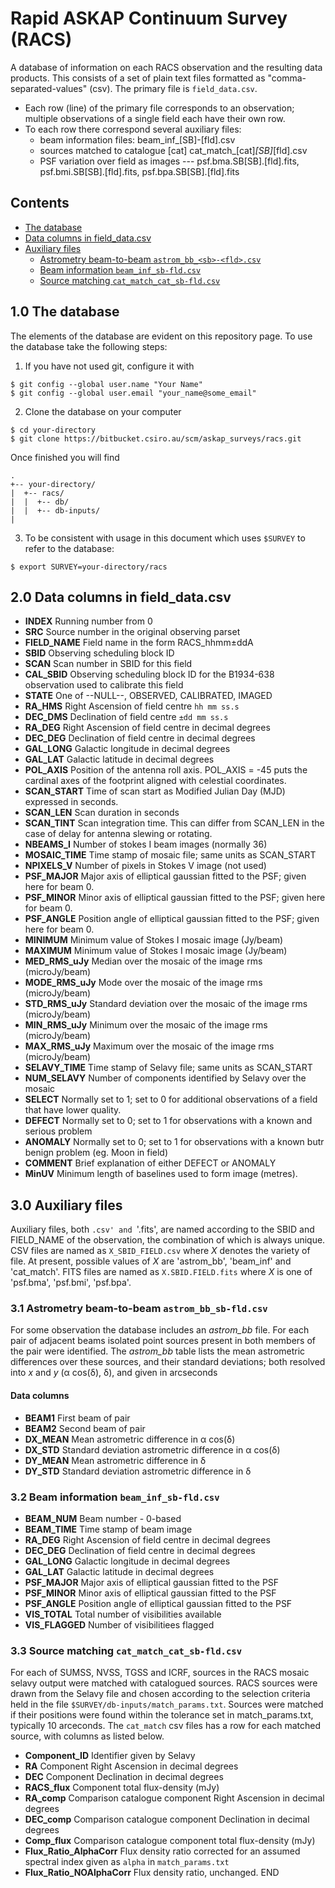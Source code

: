 # Rapid ASKAP Continuum Survey (RACS)
A database of information on each RACS observation and the resulting data products.
This consists of a set of plain text files formatted as "comma-separated-values" (csv). The primary file is `field_data.csv`.
* Each row (line) of the primary file corresponds to an observation; multiple observations of a single field each have their own row.
* To each row there correspond several auxiliary files:
 	* beam information files: beam_inf_[SB]-[fld].csv
 	* sources matched to catalogue [cat] cat_match_[cat]_[SB]_[fld].csv
 	* PSF variation over field as images --- psf.bma.SB[SB].[fld].fits, psf.bmi.SB[SB].[fld].fits, psf.bpa.SB[SB].[fld].fits

## Contents
* [The database](#database)
* [Data columns in field_data.csv](#field_data)
* [Auxiliary files](#axiliary)
	* [Astrometry beam-to-beam `astrom_bb_<sb>-<fld>.csv`](#astro-bb)
	* [Beam information `beam_inf_sb-fld.csv`](#beam)
	* [Source matching `cat_match_cat_sb-fld.csv`](#cat)

## <a name="database"></a>1.0 The database
The elements of the database are evident on this repository page. To use the database take the following steps:
1. If you have not used git, configure it with
```
$ git config --global user.name "Your Name"
$ git config --global user.email "your_name@some_email"

```
2. Clone the database on your computer
```
$ cd your-directory
$ git clone https://bitbucket.csiro.au/scm/askap_surveys/racs.git
```
Once finished you will find 
```
.
+-- your-directory/
|  +-- racs/
|  |  +-- db/
|  |  +-- db-inputs/
|
```

3. To be consistent with usage in this document which uses `$SURVEY` to refer to the database: 
```
$ export SURVEY=your-directory/racs
```



## <a name="field_data"></a>2.0 Data columns in field_data.csv

* **INDEX** Running number from 0
* **SRC** Source number in the original observing parset 
* **FIELD_NAME** Field name in the form RACS_hhmm±ddA
* **SBID** Observing scheduling block ID
* **SCAN** Scan number in SBID for this field
* **CAL_SBID** Observing scheduling block ID for the B1934-638 observation used to calibrate this field
* **STATE** One of --NULL--, OBSERVED, CALIBRATED, IMAGED
* **RA_HMS** Right Ascension of field centre `hh mm ss.s`
* **DEC_DMS** Declination of field centre `±dd mm ss.s`
* **RA_DEG** Right Ascension of field centre in decimal degrees
* **DEC_DEG**  Declination of field centre in decimal degrees
* **GAL_LONG** Galactic longitude in decimal degrees
* **GAL_LAT** Galactic latitude in decimal degrees
* **POL_AXIS** Position of the antenna roll axis. POL_AXIS = -45 puts the cardinal axes of the footprint aligned with celestial coordinates.
* **SCAN_START** Time of scan start as Modified Julian Day (MJD) expressed in seconds.
* **SCAN_LEN** Scan duration in seconds
* **SCAN_TINT** Scan integration time. This can differ from SCAN_LEN in the case of delay for antenna slewing or rotating.
* **NBEAMS_I** Number of stokes I beam images (normally 36)
* **MOSAIC_TIME** Time stamp of mosaic file; same units as SCAN_START
* **NPIXELS_V** Number of pixels in Stokes V image (not used)
* **PSF_MAJOR** Major axis of elliptical gaussian fitted to the PSF; given here for beam 0.
* **PSF_MINOR** Minor axis of elliptical gaussian fitted to the PSF; given here for beam 0.
* **PSF_ANGLE** Position angle of elliptical gaussian fitted to the PSF; given here for beam 0.
* **MINIMUM** Minimum value of Stokes I mosaic image (Jy/beam)
* **MAXIMUM** Minimum value of Stokes I mosaic image (Jy/beam)
* **MED_RMS_uJy** Median over the mosaic of the image rms (microJy/beam)
* **MODE_RMS_uJy** Mode over the mosaic of the image rms (microJy/beam)
* **STD_RMS_uJy** Standard deviation over the mosaic of the image rms (microJy/beam)
* **MIN_RMS_uJy** Minimum over the mosaic of the image rms (microJy/beam)
* **MAX_RMS_uJy** Maximum over the mosaic of the image rms (microJy/beam)
* **SELAVY_TIME** Time stamp of Selavy file; same units as SCAN_START
* **NUM_SELAVY** Number of components identified by Selavy over the mosaic
* **SELECT** Normally set to 1; set to 0 for additional observations of a field that have lower quality.
* **DEFECT** Normally set to 0; set to 1 for observations with a known and serious problem
* **ANOMALY** Normally set to 0; set to 1 for observations with a known butr benign problem (eg. Moon in field)
* **COMMENT** Brief explanation of either DEFECT or ANOMALY
* **MinUV** Minimum length of baselines used to form image (metres).

## <a name="axiliary"></a>3.0 Auxiliary files
Auxiliary files, both `.csv' and `'.fits', are named according to the SBID and FIELD_NAME of the observation, the combination of which is always unique. CSV files are named as `X_SBID_FIELD.csv` where _X_ denotes the variety of file. At present, possible values of _X_ are 'astrom_bb', 'beam_inf' and 'cat_match'.  FITS files are named as `X.SBID.FIELD.fits` where _X_ is one of 'psf.bma', 'psf.bmi', 'psf.bpa'.

### <a name="astro-bb"></a>3.1 Astrometry beam-to-beam `astrom_bb_sb-fld.csv`
For some observation the database includes an _astrom_bb_ file. For each pair of adjacent beams isolated point sources present in both members of the pair were identified. The _astrom_bb_ table lists the mean astrometric differences over these sources, and their standard deviations; both resolved into _x_ and _y_ (&#945; cos(&#948;), &#948;), and given in arcseconds
#### Data columns
* **BEAM1** First beam of pair
* **BEAM2** Second beam of pair
* **DX_MEAN** Mean astrometric difference in &#945; cos(&#948;)
* **DX_STD** Standard deviation astrometric difference in &#945; cos(&#948;)
* **DY_MEAN** Mean astrometric difference in &#948;
* **DY_STD** Standard deviation astrometric difference in &#948;

### <a name="beam"></a>3.2 Beam information `beam_inf_sb-fld.csv`
* **BEAM_NUM** Beam number - 0-based
* **BEAM_TIME** Time stamp of beam image
* **RA_DEG** Right Ascension of field centre in decimal degrees
* **DEC_DEG**  Declination of field centre in decimal degrees
* **GAL_LONG** Galactic longitude in decimal degrees
* **GAL_LAT** Galactic latitude in decimal degrees
* **PSF_MAJOR** Major axis of elliptical gaussian fitted to the PSF
* **PSF_MINOR** Minor axis of elliptical gaussian fitted to the PSF
* **PSF_ANGLE** Position angle of elliptical gaussian fitted to the PSF
* **VIS_TOTAL** Total number of visibilities available
* **VIS_FLAGGED** Number of visibilitiees flagged

### <a name="cat"></a>3.3 Source matching `cat_match_cat_sb-fld.csv`
For each of SUMSS, NVSS, TGSS and ICRF, sources in the RACS mosaic selavy output were matched with catalogued sources. RACS sources were drawn from the Selavy file and chosen according to the selection criteria held in the file `$SURVEY/db-inputs/match_params.txt`. Sources were matched if their positions were found within the tolerance set in match_params.txt, typically 10 arceconds. The `cat_match` csv files has a row for each matched source, with columns as listed below.

* **Component_ID** Identifier given by Selavy
* **RA** Component Right Ascension in decimal degrees
* **DEC** Component Declination in decimal degrees
* **RACS_flux** Component total flux-density (mJy)
* **RA_comp** Comparison catalogue component Right Ascension in decimal degrees
* **DEC_comp** Comparison catalogue component Declination in decimal degrees
* **Comp_flux** Comparison catalogue component total flux-density (mJy)
* **Flux_Ratio_AlphaCorr** Flux density ratio corrected for an assumed spectral index given as `alpha` in `match_params.txt`
* **Flux_Ratio_NOAlphaCorr** Flux density ratio, unchanged.
END

